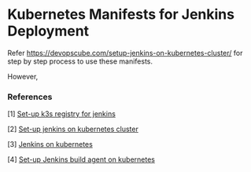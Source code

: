# Kubernetes Manifests for Jenkins Deployment

Refer https://devopscube.com/setup-jenkins-on-kubernetes-cluster/ for step by step process to use these manifests.

However, 
### References

[1] [Set-up k3s registry for jenkins](https://bryanbende.com/development/2021/07/02/k3s-raspberry-pi-jenkins-registry-p1)

[2] [Set-up jenkins on kubernetes cluster](https://devopscube.com/setup-jenkins-on-kubernetes-cluster)

[3] [Jenkins on kubernetes](https://medium.com/slalom-build/jenkins-on-kubernetes-4d8c3d9f2ece)

[4] [Set-up Jenkins build agent on kubernetes](https://devopscube.com/jenkins-build-agents-kubernetes/)
